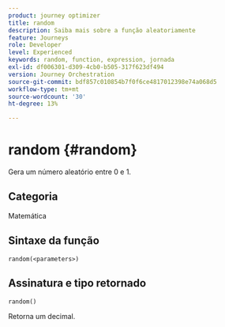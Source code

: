 ```yaml
---
product: journey optimizer
title: random
description: Saiba mais sobre a função aleatoriamente
feature: Journeys
role: Developer
level: Experienced
keywords: random, function, expression, jornada
exl-id: df006301-d309-4cb0-b505-317f623df494
version: Journey Orchestration
source-git-commit: bdf857c010854b7f0f6ce4817012398e74a068d5
workflow-type: tm+mt
source-wordcount: '30'
ht-degree: 13%

---
```


# random {#random}

Gera um número aleatório entre 0 e 1.

## Categoria

Matemática

## Sintaxe da função

`random(<parameters>)`

## Assinatura e tipo retornado

`random()`

Retorna um decimal.
